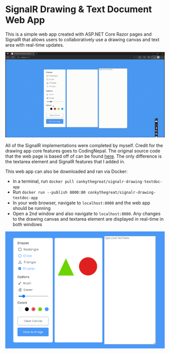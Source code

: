 # SignalR Drawing & Text Document Web App

This is a simple web app created with ASP.NET Core Razor pages and SignalR that allows users to collaboratively use a drawing canvas and text area with real-time updates. 

![Web app screen recording](screen-recording.gif)

All of the SignalR implementations were completed by myself. Credit for the drawing app core features goes to CodingNepal. The original source code that the web page is based off of can be found [here](https://www.codingnepalweb.com/build-drawing-app-html-canvas-javascript/). The only difference is the textarea element and SignalR features that I added in.

This web app can also be downloaded and ran via Docker:
- In a terminal, run `docker pull conkythegreat/signalr-drawing-textdoc-app`
- Run `docker run --publish 8000:80 conkythegreat/signalr-drawing-textdoc-app`
- In your web browser, navigate to `localhost:8000` and the web app should be running
- Open a 2nd window and also navigate to `localhost:8000`. Any changes to the drawing canvas and textarea element are displayed in real-time in both windows

![Web app screenshot](Image1.PNG)

